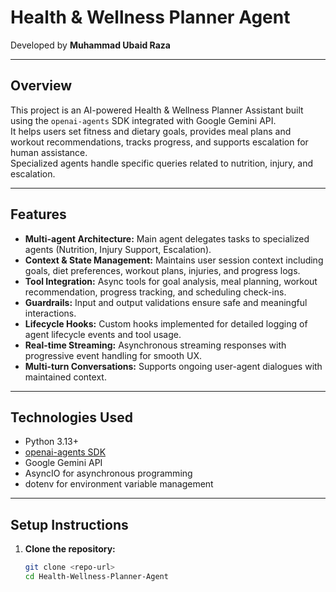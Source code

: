 # Health & Wellness Planner Agent

Developed by **Muhammad Ubaid Raza**

---

## Overview

This project is an AI-powered Health & Wellness Planner Assistant built using the `openai-agents` SDK integrated with Google Gemini API.  
It helps users set fitness and dietary goals, provides meal plans and workout recommendations, tracks progress, and supports escalation for human assistance.  
Specialized agents handle specific queries related to nutrition, injury, and escalation.

---

## Features

- **Multi-agent Architecture:** Main agent delegates tasks to specialized agents (Nutrition, Injury Support, Escalation).  
- **Context & State Management:** Maintains user session context including goals, diet preferences, workout plans, injuries, and progress logs.  
- **Tool Integration:** Async tools for goal analysis, meal planning, workout recommendation, progress tracking, and scheduling check-ins.  
- **Guardrails:** Input and output validations ensure safe and meaningful interactions.  
- **Lifecycle Hooks:** Custom hooks implemented for detailed logging of agent lifecycle events and tool usage.  
- **Real-time Streaming:** Asynchronous streaming responses with progressive event handling for smooth UX.  
- **Multi-turn Conversations:** Supports ongoing user-agent dialogues with maintained context.

---

## Technologies Used

- Python 3.13+  
- [openai-agents SDK](https://github.com/openai/openai-agents)  
- Google Gemini API  
- AsyncIO for asynchronous programming  
- dotenv for environment variable management  

---

## Setup Instructions

1. **Clone the repository:**

   ```bash
   git clone <repo-url>
   cd Health-Wellness-Planner-Agent
